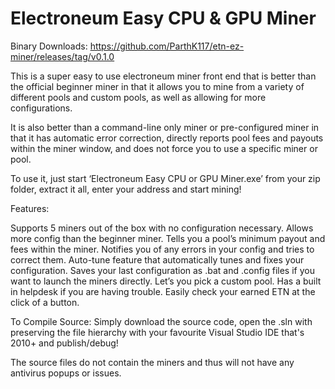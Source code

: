 # Electroneum Easy CPU &amp; GPU Miner
Binary Downloads:
https://github.com/ParthK117/etn-ez-miner/releases/tag/v0.1.0

This is a super easy to use electroneum miner front end that is better than the official beginner miner in that it allows you to mine from a variety of different pools and custom pools, as well as allowing for more configurations.

It is also better than a command-line only miner or pre-configured miner in that it has automatic error correction, directly reports pool fees and payouts within the miner window, and does not force you to use a specific miner or pool.

To use it, just start ‘Electroneum Easy CPU or GPU Miner.exe’ from your zip folder, extract it all, enter your address and start mining!

Features:

Supports 5 miners out of the box with no configuration necessary.
Allows more config than the beginner miner.
Tells you a pool’s minimum payout and fees within the miner.
Notifies you of any errors in your config and tries to correct them.
Auto-tune feature that automatically tunes and fixes your configuration.
Saves your last configuration as .bat and .config files if you want to launch the miners directly.
Let’s you pick a custom pool.
Has a built in helpdesk if you are having trouble.
Easily check your earned ETN at the click of a button.

To Compile Source:
Simply download the source code, open the .sln with preserving the file hierarchy with your favourite Visual Studio IDE that's 2010+ and publish/debug!

The source files do not contain the miners and thus will not have any antivirus popups or issues.
